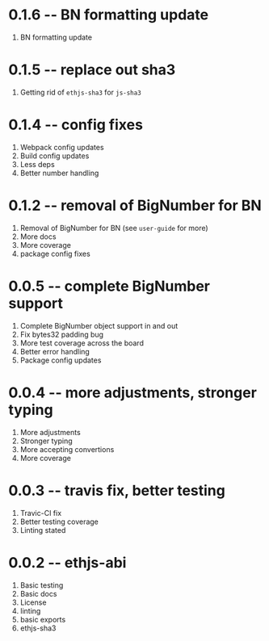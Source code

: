 # 0.1.6 -- BN formatting update

1. BN formatting update

# 0.1.5 -- replace out sha3

1. Getting rid of `ethjs-sha3` for `js-sha3`

# 0.1.4 -- config fixes

1. Webpack config updates
2. Build config updates
3. Less deps
4. Better number handling

# 0.1.2 -- removal of BigNumber for BN

1. Removal of BigNumber for BN (see `user-guide` for more)
2. More docs
3. More coverage
4. package config fixes

# 0.0.5 -- complete BigNumber support

1. Complete BigNumber object support in and out
2. Fix bytes32 padding bug
3. More test coverage across the board
4. Better error handling
5. Package config updates

# 0.0.4 -- more adjustments, stronger typing

1. More adjustments
2. Stronger typing
3. More accepting convertions
4. More coverage

# 0.0.3 -- travis fix, better testing

1. Travic-CI fix
2. Better testing coverage
3. Linting stated

# 0.0.2 -- ethjs-abi

1. Basic testing
2. Basic docs
3. License
4. linting
5. basic exports
6. ethjs-sha3
